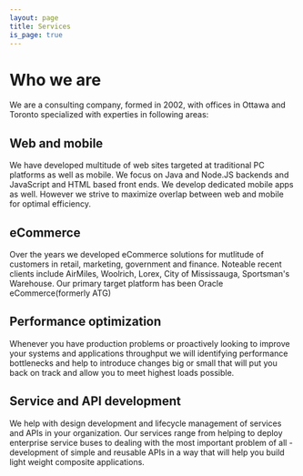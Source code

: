 ```yaml
---
layout: page
title: Services
is_page: true
---
```


# Who we are

We are a consulting company, formed in 2002, with offices in Ottawa and Toronto specialized with experties in following areas:

## Web and mobile

We have developed multitude of web sites targeted at traditional PC platforms as well as mobile.  We focus on Java and Node.JS backends and JavaScript and HTML based front ends. We develop dedicated mobile apps as well. However we strive to maximize overlap between web and mobile for optimal efficiency.

## eCommerce

Over the years we developed eCommerce solutions for mutlitude of customers in retail, marketing, government and finance. Noteable recent clients include AirMiles, Woolrich, Lorex, City of Mississauga, Sportsman's Warehouse. Our primary target platform has been Oracle eCommerce(formerly ATG)

## Performance optimization

Whenever you have production problems or proactively looking to improve your systems and applications throughput we will identifying performance bottlenecks and help to introduce changes big or small that will put you back on track and allow you to meet highest loads possible.

## Service and API development

We help with design development and lifecycle management of services and APIs in your organization. Our services range from helping to deploy enterprise service buses to dealing with the most important problem of all - development of simple and reusable APIs in a way that will help you build light weight composite applications.

